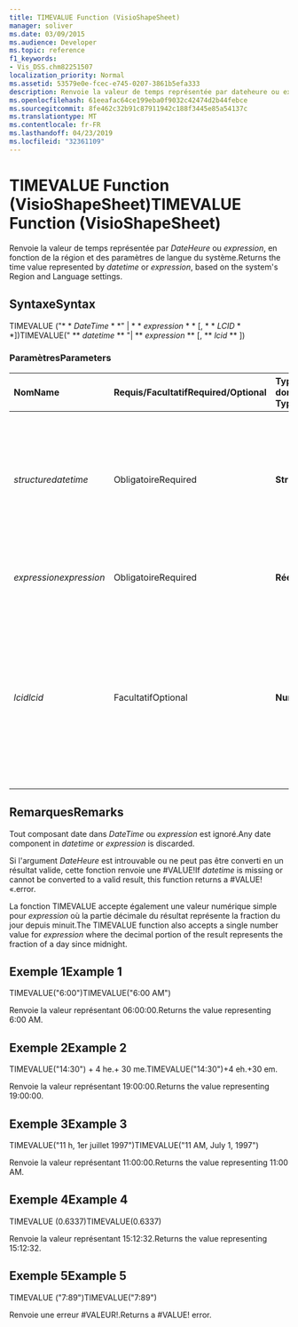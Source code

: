 ```yaml
---
title: TIMEVALUE Function (VisioShapeSheet)
manager: soliver
ms.date: 03/09/2015
ms.audience: Developer
ms.topic: reference
f1_keywords:
- Vis_DSS.chm82251507
localization_priority: Normal
ms.assetid: 53579e0e-fcec-e745-0207-3861b5efa333
description: Renvoie la valeur de temps représentée par dateheure ou expression, en fonction de la région et des paramètres de langue du système.
ms.openlocfilehash: 61eeafac64ce199eba0f9032c42474d2b44febce
ms.sourcegitcommit: 8fe462c32b91c87911942c188f3445e85a54137c
ms.translationtype: MT
ms.contentlocale: fr-FR
ms.lasthandoff: 04/23/2019
ms.locfileid: "32361109"
---
```

# <a name="timevalue-function-visioshapesheet"></a><span data-ttu-id="e6cd5-103">TIMEVALUE Function (VisioShapeSheet)</span><span class="sxs-lookup"><span data-stu-id="e6cd5-103">TIMEVALUE Function (VisioShapeSheet)</span></span>

<span data-ttu-id="e6cd5-104">Renvoie la valeur de temps représentée par _DateHeure_ ou _expression_, en fonction de la région et des paramètres de langue du système.</span><span class="sxs-lookup"><span data-stu-id="e6cd5-104">Returns the time value represented by  _datetime_ or  _expression_, based on the system's Region and Language settings.</span></span>
  
## <a name="syntax"></a><span data-ttu-id="e6cd5-105">Syntaxe</span><span class="sxs-lookup"><span data-stu-id="e6cd5-105">Syntax</span></span>

<span data-ttu-id="e6cd5-106">TIMEVALUE ("\* \* *DateTime* \* \*" | \* \* *expression* \* \* [, \* \* *LCID* \* \*])</span><span class="sxs-lookup"><span data-stu-id="e6cd5-106">TIMEVALUE(" \*\* *datetime* \*\* "| \*\* *expression* \*\* [, \*\* *lcid* \*\* ])</span></span> 
  
### <a name="parameters"></a><span data-ttu-id="e6cd5-107">Paramètres</span><span class="sxs-lookup"><span data-stu-id="e6cd5-107">Parameters</span></span>

|<span data-ttu-id="e6cd5-108">**Nom**</span><span class="sxs-lookup"><span data-stu-id="e6cd5-108">**Name**</span></span>|<span data-ttu-id="e6cd5-109">**Requis/Facultatif**</span><span class="sxs-lookup"><span data-stu-id="e6cd5-109">**Required/Optional**</span></span>|<span data-ttu-id="e6cd5-110">**Type de données**</span><span class="sxs-lookup"><span data-stu-id="e6cd5-110">**Data Type**</span></span>|<span data-ttu-id="e6cd5-111">**Description**</span><span class="sxs-lookup"><span data-stu-id="e6cd5-111">**Description**</span></span>|
|:-----|:-----|:-----|:-----|
| <span data-ttu-id="e6cd5-112">_structure_</span><span class="sxs-lookup"><span data-stu-id="e6cd5-112">_datetime_</span></span> <br/> |<span data-ttu-id="e6cd5-113">Obligatoire</span><span class="sxs-lookup"><span data-stu-id="e6cd5-113">Required</span></span>  <br/> |<span data-ttu-id="e6cd5-114">**String**</span><span class="sxs-lookup"><span data-stu-id="e6cd5-114">**String**</span></span> <br/> | <span data-ttu-id="e6cd5-115">Toute chaîne communément reconnue comme date et heure ou comme référence à une cellule contenant une date et une heure.</span><span class="sxs-lookup"><span data-stu-id="e6cd5-115">Any string commonly recognized as a date and time or a reference to a cell containing a date and time.</span></span>  <br/> |
| <span data-ttu-id="e6cd5-116">_expression_</span><span class="sxs-lookup"><span data-stu-id="e6cd5-116">_expression_</span></span> <br/> |<span data-ttu-id="e6cd5-117">Obligatoire</span><span class="sxs-lookup"><span data-stu-id="e6cd5-117">Required</span></span>  <br/> |<span data-ttu-id="e6cd5-118">**Réelle**</span><span class="sxs-lookup"><span data-stu-id="e6cd5-118">**Varies**</span></span> <br/> | <span data-ttu-id="e6cd5-119">Toute expression qui génère une date et une heure.</span><span class="sxs-lookup"><span data-stu-id="e6cd5-119">Any expression that yields a date and time.</span></span>  <br/> |
| <span data-ttu-id="e6cd5-120">_lcid_</span><span class="sxs-lookup"><span data-stu-id="e6cd5-120">_lcid_</span></span> <br/> |<span data-ttu-id="e6cd5-121">Facultatif</span><span class="sxs-lookup"><span data-stu-id="e6cd5-121">Optional</span></span>  <br/> |<span data-ttu-id="e6cd5-122">**Number**</span><span class="sxs-lookup"><span data-stu-id="e6cd5-122">**Number**</span></span> <br/> |<span data-ttu-id="e6cd5-123">Identificateur de paramètres régionaux à utiliser pour l’évaluation d’une valeur de date et d’heure non locale.</span><span class="sxs-lookup"><span data-stu-id="e6cd5-123">The locale identifier to be used in evaluating a nonlocal datetime.</span></span> <span data-ttu-id="e6cd5-124">L’identificateur de paramètres régionaux est un nombre décrit dans les fichiers d’en-tête du système.</span><span class="sxs-lookup"><span data-stu-id="e6cd5-124">The locale identifier is a number described in the system header files.</span></span>  <br/> |
   
## <a name="remarks"></a><span data-ttu-id="e6cd5-125">Remarques</span><span class="sxs-lookup"><span data-stu-id="e6cd5-125">Remarks</span></span>

<span data-ttu-id="e6cd5-126">Tout composant date dans _DateTime_ ou _expression_ est ignoré.</span><span class="sxs-lookup"><span data-stu-id="e6cd5-126">Any date component in  _datetime_ or  _expression_ is discarded.</span></span> 
  
<span data-ttu-id="e6cd5-127">Si l'argument _DateHeure_ est introuvable ou ne peut pas être converti en un résultat valide, cette fonction renvoie une #VALUE!</span><span class="sxs-lookup"><span data-stu-id="e6cd5-127">If  _datetime_ is missing or cannot be converted to a valid result, this function returns a #VALUE!</span></span> <span data-ttu-id="e6cd5-128">«.</span><span class="sxs-lookup"><span data-stu-id="e6cd5-128">error.</span></span> 
  
<span data-ttu-id="e6cd5-129">La fonction TIMEVALUE accepte également une valeur numérique simple pour _expression_ où la partie décimale du résultat représente la fraction du jour depuis minuit.</span><span class="sxs-lookup"><span data-stu-id="e6cd5-129">The TIMEVALUE function also accepts a single number value for  _expression_ where the decimal portion of the result represents the fraction of a day since midnight.</span></span> 
  
## <a name="example-1"></a><span data-ttu-id="e6cd5-130">Exemple 1</span><span class="sxs-lookup"><span data-stu-id="e6cd5-130">Example 1</span></span>

<span data-ttu-id="e6cd5-131">TIMEVALUE("6:00")</span><span class="sxs-lookup"><span data-stu-id="e6cd5-131">TIMEVALUE("6:00 AM")</span></span>
  
<span data-ttu-id="e6cd5-132">Renvoie la valeur représentant 06:00:00.</span><span class="sxs-lookup"><span data-stu-id="e6cd5-132">Returns the value representing 6:00 AM.</span></span>
  
## <a name="example-2"></a><span data-ttu-id="e6cd5-133">Exemple 2</span><span class="sxs-lookup"><span data-stu-id="e6cd5-133">Example 2</span></span>

<span data-ttu-id="e6cd5-134">TIMEVALUE("14:30") + 4 he.+ 30 me.</span><span class="sxs-lookup"><span data-stu-id="e6cd5-134">TIMEVALUE("14:30")+4 eh.+30 em.</span></span>
  
<span data-ttu-id="e6cd5-135">Renvoie la valeur représentant 19:00:00.</span><span class="sxs-lookup"><span data-stu-id="e6cd5-135">Returns the value representing 19:00:00.</span></span>
  
## <a name="example-3"></a><span data-ttu-id="e6cd5-136">Exemple 3</span><span class="sxs-lookup"><span data-stu-id="e6cd5-136">Example 3</span></span>

<span data-ttu-id="e6cd5-137">TIMEVALUE("11 h, 1er juillet 1997")</span><span class="sxs-lookup"><span data-stu-id="e6cd5-137">TIMEVALUE("11 AM, July 1, 1997")</span></span>
  
<span data-ttu-id="e6cd5-138">Renvoie la valeur représentant 11:00:00.</span><span class="sxs-lookup"><span data-stu-id="e6cd5-138">Returns the value representing 11:00 AM.</span></span>
  
## <a name="example-4"></a><span data-ttu-id="e6cd5-139">Exemple 4</span><span class="sxs-lookup"><span data-stu-id="e6cd5-139">Example 4</span></span>

<span data-ttu-id="e6cd5-140">TIMEVALUE (0.6337)</span><span class="sxs-lookup"><span data-stu-id="e6cd5-140">TIMEVALUE(0.6337)</span></span>
  
<span data-ttu-id="e6cd5-141">Renvoie la valeur représentant 15:12:32.</span><span class="sxs-lookup"><span data-stu-id="e6cd5-141">Returns the value representing 15:12:32.</span></span>
  
## <a name="example-5"></a><span data-ttu-id="e6cd5-142">Exemple 5</span><span class="sxs-lookup"><span data-stu-id="e6cd5-142">Example 5</span></span>

<span data-ttu-id="e6cd5-143">TIMEVALUE ("7:89")</span><span class="sxs-lookup"><span data-stu-id="e6cd5-143">TIMEVALUE("7:89")</span></span>
  
<span data-ttu-id="e6cd5-p103">Renvoie une erreur #VALEUR!.</span><span class="sxs-lookup"><span data-stu-id="e6cd5-p103">Returns a #VALUE! error.</span></span>
  

